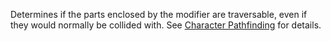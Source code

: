 Determines if the parts enclosed by the modifier are traversable, even if
they would normally be collided with. See
[Character Pathfinding](https://create.roblox.com/docs/characters/pathfinding) for details.